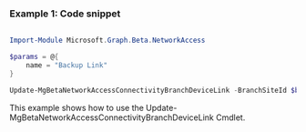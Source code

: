 ### Example 1: Code snippet

```powershell

Import-Module Microsoft.Graph.Beta.NetworkAccess

$params = @{
	name = "Backup Link"
}

Update-MgBetaNetworkAccessConnectivityBranchDeviceLink -BranchSiteId $branchSiteId -DeviceLinkId $deviceLinkId -BodyParameter $params

```
This example shows how to use the Update-MgBetaNetworkAccessConnectivityBranchDeviceLink Cmdlet.

